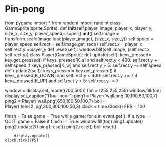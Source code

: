 # Pin-pong
from pygame import *
from random import randint
class GameSprite(sprite.Sprite):
    def __init__(self,player_image, player_x, player_y, size_x, size_y, player_speed):
        super().__init__()
        self.image = transform.scale(image.load(player_image), (size_x, size_y))
        self.speed = player_speed
        self.rect = self.image.get_rect()
        self.rect.x = player_x
        self.rect.y =player_y
    def reset(self):
        window.blit(self.image, (self.rect.x, self.rect.y))
class Player(GameSprite):
    def update(self):
        keys_pressed= key.get_pressed()
        if keys_pressed[K_s] and self.rect.y  < 400:
            self.rect.y  += self.speed
        if keys_pressed[K_w] and self.rect.y > 5:
            self.rect.y -= self.speed
    def update2(self):
        keys_pressed= key.get_pressed()
        if keys_pressed[K_DOWN] and self.rect.y  < 400:
            self.rect.y  += 7
        if keys_pressed[K_UP] and self.rect.y > 5:
            self.rect.y -= 7

window = display.set_mode((700,500))
fon = (255,255,255)
window.fill(fon)
display.set_caption("Пинг понг")
ping1 = Player('wall.png',10,100,50,100,7)
ping2 = Player('wall.png',650,100,50,100,7)
boll = Player('tenis2.jpg',300,300,100,50,3)
clock = time.Clock()
FPS = 100



finish = False
game = True
while game:
    for e in event.get():
        if e.type == QUIT:
            game = False
    if finish != True:
        window.fill(fon)
        ping1.update()
        ping2.update2()
        ping1.reset()
        ping2.reset()
        boll.reset()

        
        display.update()
    clock.tick(FPS)
